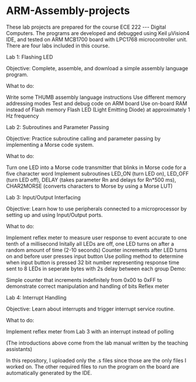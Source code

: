 # ARM-Assembly-projects
These lab projects are prepared for the course ECE 222 --- Digital Computers. The programs are developed and debugged using Keil μVision4 IDE, and tested on ARM MCB1700 board with LPC1768 microcontroller unit. There are four labs included in this course.

Lab 1: Flashing LED

Objective: Complete, assemble, and download a simple assembly language program.

What to do:

Write some THUMB assembly language instructions
Use different memory addressing modes
Test and debug code on ARM board
Use on-board RAM instead of Flash memory
Flash LED (Light Emitting Diode) at approximately 1 Hz frequency

Lab 2: Subroutines and Parameter Passing

Objective: Practice subroutine calling and parameter passing by implementing a Morse code system.

What to do:

Turn one LED into a Morse code transmitter that blinks in Morse code for a five character word
Implement subroutines LED_ON (turn LED on), LED_OFF (turn LED off), DELAY (takes parameter Rn and delays for Rn*500 ms), CHAR2MORSE (converts characters to Morse by using a Morse LUT)

Lab 3: Input/Output Interfacing

Objective: Learn how to use peripherals connected to a microprocessor by setting up and using Input/Output ports.

What to do:

Implement reflex meter to measure user response to event accurate to one tenth of a millisecond
Initally all LEDs are off, one LED turns on after a random amount of time (2-10 seconds)
Counter increments after LED turns on and before user presses input button
Use polling method to determine when input button is pressed
32 bit number representing response time sent to 8 LEDs in seperate bytes with 2s delay between each group
Demo:

Simple counter that increments indefinitely from 0x00 to 0xFF to demonstrate correct manipulation and handling of bits
Reflex meter

Lab 4: Interrupt Handling

Objective: Learn about interrupts and trigger interrupt service routine.

What to do:

Implement reflex meter from Lab 3 with an interrupt instead of polling

(The introductions above come from the lab manual written by the teaching assistants)

In this repository, I uploaded only the .s files since those are the only files I worked on. The other required files to run the program on the board are automatically generated by the IDE.
